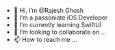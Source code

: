 - 👋 Hi, I’m @Rajesh Ghosh
- 👀 I’m a passoniate iOS Developer
- 🌱 I’m currently learning SwiftUI
- 💞️ I’m looking to collaborate on ...
- 📫 How to reach me ...

<!---
RajeshKanti/RajeshKanti is a ✨ special ✨ repository because its `README.md` (this file) appears on your GitHub profile.
You can click the Preview link to take a look at your changes.
--->
